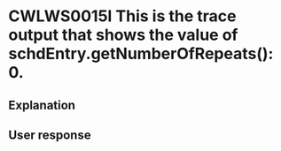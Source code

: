 # CWLWS0015I This is the trace output that shows the value of schdEntry.getNumberOfRepeats(): 0.

## Explanation

## User response